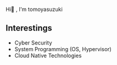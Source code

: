 Hi👋 , I'm tomoyasuzuki

## Interestings
- Cyber Security
- System Programming (OS, Hypervisor)
- Cloud Native Technologies
